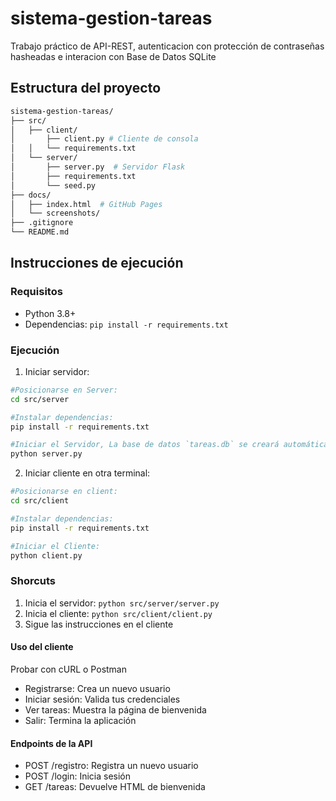 # sistema-gestion-tareas
Trabajo práctico de API-REST, autenticacion con protección de contraseñas hasheadas e interacion con Base de Datos SQLite


## Estructura del proyecto
```bash
sistema-gestion-tareas/
├── src/
│   ├── client/
│       ├── client.py # Cliente de consola
│   │   └── requirements.txt  
│   └── server/
│       ├── server.py  # Servidor Flask
│       ├── requirements.txt
│       └── seed.py
├── docs/
│   ├── index.html  # GitHub Pages
│   └── screenshots/
├── .gitignore
└── README.md
```

## Instrucciones de ejecución
### Requisitos
- Python 3.8+
- Dependencias: `pip install -r requirements.txt`

### Ejecución

1. Iniciar servidor:
```bash
#Posicionarse en Server: 
cd src/server

#Instalar dependencias: 
pip install -r requirements.txt

#Iniciar el Servidor, La base de datos `tareas.db` se creará automáticamente: 
python server.py
```


2. Iniciar cliente en otra terminal:
```bash
#Posicionarse en client: 
cd src/client

#Instalar dependencias: 
pip install -r requirements.txt

#Iniciar el Cliente: 
python client.py
```

### Shorcuts
1. Inicia el servidor: `python src/server/server.py`
2. Inicia el cliente: `python src/client/client.py`
3. Sigue las instrucciones en el cliente

#### Uso del cliente 
Probar con cURL o Postman 
- Registrarse: Crea un nuevo usuario
- Iniciar sesión: Valida tus credenciales
- Ver tareas: Muestra la página de bienvenida
- Salir: Termina la aplicación

#### Endpoints de la API
- POST /registro: Registra un nuevo usuario
- POST /login: Inicia sesión
- GET /tareas: Devuelve HTML de bienvenida





